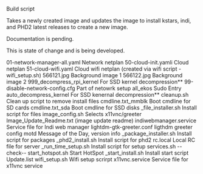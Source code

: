 Build script

Takes a newly created image and updates the image to install kstars, indi, and PHD2 latest releases to create a new image.

Documentation is pending.

This is state of change and is being developed.

01-network-manager-all.yaml		Network netplan
50-cloud-init.yamli			Cloud netplan
51-cloud-wifi.yaml			Cloud wifi netplan (created via wifi
					    script - wifi_setup.sh)
566121.jpg				Background image 1
566122.jpg				Background image 2
999_decompress_rpi_kernel		For SSD kernel decompression**
99-disable-network-config.cfg		Part of netowrk setup
all_ekos				Sudo Entry
auto_decompress_kernel			For SSD kenernal decompression**
cleanup.sh				Clean up script to remove install files
cmdline.txt_mmblk			Boot cmdline for SD cards
cmdline.txt_sda				Boot cmdline for SSD disks
_file_installer.sh			Install script for files
image_config.sh				Selects x11vnc/greeter
Image_Update_Readme.txt			(image update readme)
indiwebmanager.service			Service file for Indi web manager
lightdm-gtk-greeter.conf		ligthdm greeter config
motd					Message of the Day, version info
_package_installer.sh			Install script for packages
_phd2_install.sh			Install script for phd2
rc.local				Local RC file for server
_run_time_setup.sh			Install script for setup
services.sh				--check--
start_hotspot.sh			Start HotSpot
_start_install.sh			Install start script 
Update.list
wifi_setup.sh				Wifi setup scrirpt
x11vnc.service				Service file for x11vnc service


